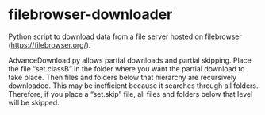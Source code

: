 # filebrowser-downloader
Python script to download data from a file server hosted on filebrowser (https://filebrowser.org/).

AdvanceDownload.py allows partial downloads and partial skipping.
Place the file “set.classB” in the folder where you want the partial download to take place. Then files and folders below that hierarchy are recursively downloaded.
This may be inefficient because it searches through all folders. Therefore, if you place a “set.skip” file, all files and folders below that level will be skipped.
